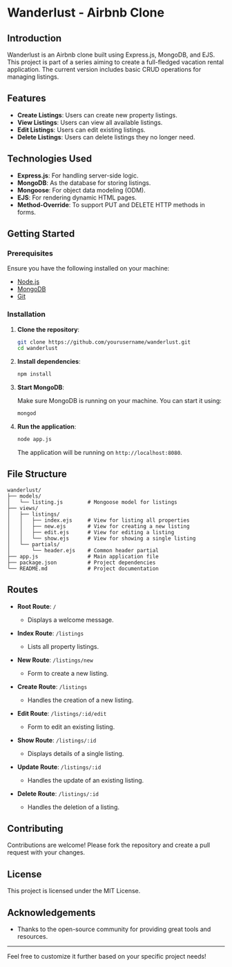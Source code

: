 
# Wanderlust - Airbnb Clone

## Introduction

Wanderlust is an Airbnb clone built using Express.js, MongoDB, and EJS. This project is part of a series aiming to create a full-fledged vacation rental application. The current version includes basic CRUD operations for managing listings.

## Features

- **Create Listings**: Users can create new property listings.
- **View Listings**: Users can view all available listings.
- **Edit Listings**: Users can edit existing listings.
- **Delete Listings**: Users can delete listings they no longer need.

## Technologies Used

- **Express.js**: For handling server-side logic.
- **MongoDB**: As the database for storing listings.
- **Mongoose**: For object data modeling (ODM).
- **EJS**: For rendering dynamic HTML pages.
- **Method-Override**: To support PUT and DELETE HTTP methods in forms.

## Getting Started

### Prerequisites

Ensure you have the following installed on your machine:

- [Node.js](https://nodejs.org/en/)
- [MongoDB](https://www.mongodb.com/)
- [Git](https://git-scm.com/)

### Installation

1. **Clone the repository**:

    ```sh
    git clone https://github.com/yourusername/wanderlust.git
    cd wanderlust
    ```

2. **Install dependencies**:

    ```sh
    npm install
    ```

3. **Start MongoDB**:

    Make sure MongoDB is running on your machine. You can start it using:

    ```sh
    mongod
    ```

4. **Run the application**:

    ```sh
    node app.js
    ```

    The application will be running on `http://localhost:8080`.

## File Structure

```
wanderlust/
├── models/
│   └── listing.js        # Mongoose model for listings
├── views/
│   ├── listings/
│   │   ├── index.ejs     # View for listing all properties
│   │   ├── new.ejs       # View for creating a new listing
│   │   ├── edit.ejs      # View for editing a listing
│   │   └── show.ejs      # View for showing a single listing
│   └── partials/
│       └── header.ejs    # Common header partial
├── app.js                # Main application file
├── package.json          # Project dependencies
└── README.md             # Project documentation
```

## Routes

- **Root Route**: `/`
  - Displays a welcome message.
  
- **Index Route**: `/listings`
  - Lists all property listings.
  
- **New Route**: `/listings/new`
  - Form to create a new listing.
  
- **Create Route**: `/listings`
  - Handles the creation of a new listing.
  
- **Edit Route**: `/listings/:id/edit`
  - Form to edit an existing listing.
  
- **Show Route**: `/listings/:id`
  - Displays details of a single listing.
  
- **Update Route**: `/listings/:id`
  - Handles the update of an existing listing.
  
- **Delete Route**: `/listings/:id`
  - Handles the deletion of a listing.

## Contributing

Contributions are welcome! Please fork the repository and create a pull request with your changes.

## License

This project is licensed under the MIT License.

## Acknowledgements

- Thanks to the open-source community for providing great tools and resources.

---

Feel free to customize it further based on your specific project needs!

